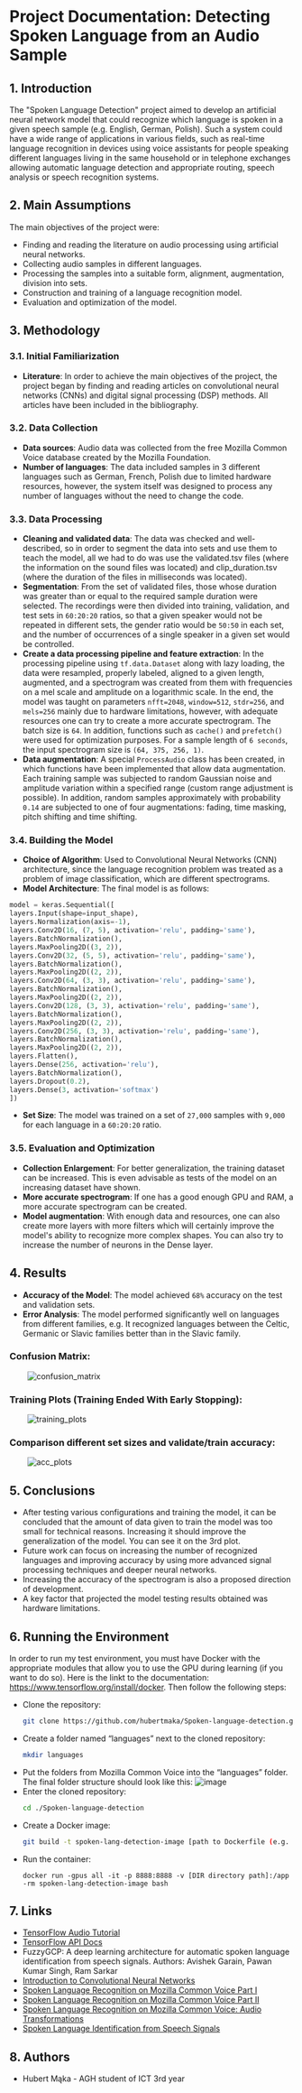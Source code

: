 # Project Documentation: Detecting Spoken Language from an Audio Sample

## 1. Introduction

The "Spoken Language Detection" project aimed to develop an artificial neural network model that could recognize which language is spoken in a given speech sample (e.g. English, German, Polish). Such a system could have a wide range of applications in various fields, such as real-time language recognition in devices using voice assistants for people speaking different languages living in the same household or in telephone exchanges allowing automatic language detection and appropriate routing, speech analysis or speech recognition systems.

## 2. Main Assumptions

The main objectives of the project were:

- Finding and reading the literature on audio processing using artificial neural networks.
- Collecting audio samples in different languages.
- Processing the samples into a suitable form, alignment, augmentation, division into sets.
- Construction and training of a language recognition model.
- Evaluation and optimization of the model.

## 3. Methodology

### 3.1. Initial Familiarization

- **Literature**: In order to achieve the main objectives of the project, the project began by finding and reading articles on convolutional neural networks (CNNs) and digital signal processing (DSP) methods. All articles have been included in the bibliography.

### 3.2. Data Collection

- **Data sources**: Audio data was collected from the free Mozilla Common Voice database created by the Mozilla Foundation.
- **Number of languages**: The data included samples in 3 different languages such as German, French, Polish due to limited hardware resources, however, the system itself was designed to process any number of languages without the need to change the code.

### 3.3. Data Processing

- **Cleaning and validated data**: The data was checked and well-described, so in order to segment the data into sets and use them to teach the model, all we had to do was use the validated.tsv files (where the information on the sound files was located) and clip_duration.tsv (where the duration of the files in milliseconds was located).
- **Segmentation**: From the set of validated files, those whose duration was greater than or equal to the required sample duration were selected. The recordings were then divided into training, validation, and test sets in `60:20:20` ratios, so that a given speaker would not be repeated in different sets, the gender ratio would be `50:50` in each set, and the number of occurrences of a single speaker in a given set would be controlled.
- **Create a data processing pipeline and feature extraction**: In the processing pipeline using `tf.data.Dataset` along with lazy loading, the data were resampled, properly labeled, aligned to a given length, augmented, and a spectrogram was created from them with frequencies on a mel scale and amplitude on a logarithmic scale. In the end, the model was taught on parameters `nfft=2048`, `window=512`, `stdr=256`, and `mels=256` mainly due to hardware limitations, however, with adequate resources one can try to create a more accurate spectrogram. The batch size is `64`. In addition, functions such as `cache()` and `prefetch()` were used for optimization purposes. For a sample length of `6 seconds`, the input spectrogram size is `(64, 375, 256, 1)`.
- **Data augmentation**: A special `ProcessAudio` class has been created, in which functions have been implemented that allow data augmentation. Each training sample was subjected to random Gaussian noise and amplitude variation within a specified range (custom range adjustment is possible). In addition, random samples approximately with probability `0.14` are subjected to one of four augmentations: fading, time masking, pitch shifting and time shifting.

### 3.4. Building the Model

- **Choice of Algorithm**: Used to Convolutional Neural Networks (CNN) architecture, since the language recognition problem was treated as a problem of image classification, which are different spectrograms.
- **Model Architecture**: The final model is as follows:
  
```python
model = keras.Sequential([ 
layers.Input(shape=input_shape), 
layers.Normalization(axis=-1), 
layers.Conv2D(16, (7, 5), activation='relu', padding='same'),
layers.BatchNormalization(), 
layers.MaxPooling2D((3, 2)), 
layers.Conv2D(32, (5, 5), activation='relu', padding='same'),
layers.BatchNormalization(), 
layers.MaxPooling2D((2, 2)), 
layers.Conv2D(64, (3, 3), activation='relu', padding='same'),
layers.BatchNormalization(), 
layers.MaxPooling2D((2, 2)), 
layers.Conv2D(128, (3, 3), activation='relu', padding='same'),
layers.BatchNormalization(), 
layers.MaxPooling2D((2, 2)), 
layers.Conv2D(256, (3, 3), activation='relu', padding='same'),
layers.BatchNormalization(), 
layers.MaxPooling2D((2, 2)), 
layers.Flatten(), 
layers.Dense(256, activation='relu'), 
layers.BatchNormalization(), 
layers.Dropout(0.2), 
layers.Dense(3, activation='softmax') 
])
```

- **Set Size**: The model was trained on a set of `27,000` samples with `9,000` for each language in a `60:20:20` ratio.

### 3.5. Evaluation and Optimization

- **Collection Enlargement**: For better generalization, the training dataset can be increased. This is even advisable as tests of the model on an increasing dataset have shown.
- **More accurate spectrogram**: If one has a good enough GPU and RAM, a more accurate spectrogram can be created.
- **Model augmentation**: With enough data and resources, one can also create more layers with more filters which will certainly improve the model's ability to recognize more complex shapes. You can also try to increase the number of neurons in the Dense layer.

## 4. Results

- **Accuracy of the Model**: The model achieved `68%` accuracy on the test and validation sets.
- **Error Analysis**: The model performed significantly well on languages from different families, e.g. It recognized languages between the Celtic, Germanic or Slavic families better than in the Slavic family.
### **Confusion Matrix**:

&emsp;&emsp; ![confusion_matrix](https://github.com/hubertmaka/Spoken-language-detection/assets/121463460/bd00a007-7bdb-494d-a92c-44ab0a6f504c)

### **Training Plots (Training Ended With Early Stopping)**:

&emsp;&emsp; ![training_plots](https://github.com/hubertmaka/Spoken-language-detection/assets/121463460/7fed7a21-0702-4b0b-9bb7-2e2c68505b79)

### **Comparison different set sizes and validate/train accuracy**:

&emsp;&emsp; ![acc_plots](https://github.com/hubertmaka/Spoken-language-detection/assets/121463460/d25ff2e2-0ba7-4088-8b43-8adb271b6fe7)



## 5. Conclusions

- After testing various configurations and training the model, it can be concluded that the amount of data given to train the model was too small for technical reasons. Increasing it should improve the generalization of the model. You can see it on the 3rd plot.
- Future work can focus on increasing the number of recognized languages and improving accuracy by using more advanced signal processing techniques and deeper neural networks.
- Increasing the accuracy of the spectrogram is also a proposed direction of development.
- A key factor that projected the model testing results obtained was hardware limitations.

## 6. Running the Environment

In order to run my test environment, you must have Docker with the appropriate modules that allow you to use the GPU during learning (if you want to do so). Here is the linkt to the documentation: https://www.tensorflow.org/install/docker. Then follow the following steps:

- Clone the repository:
  ```bash
  git clone https://github.com/hubertmaka/Spoken-language-detection.git
  ```
- Create a folder named “languages” next to the cloned repository:
  ```bash
  mkdir languages
  ``` 
- Put the folders from Mozilla Common Voice into the “languages” folder. The final folder structure should look like this:
  ![image](https://github.com/hubertmaka/Spoken-language-detection/assets/121463460/9493b2a8-00fb-4ebc-8db3-ee9db3d437e3)
- Enter the cloned repository:
  ```bash
  cd ./Spoken-language-detection
  ```
- Create a Docker image:
  ```bash
  git build -t spoken-lang-detection-image [path to Dockerfile (e.g. .)]
  ```
- Run the container:
  ```
  docker run -gpus all -it -p 8888:8888 -v [DIR directory path]:/app -rm spoken-lang-detection-image bash
  ```

## 7. Links

- [TensorFlow Audio Tutorial](https://www.tensorflow.org/io/tutorials/audio)
- [TensorFlow API Docs](https://www.tensorflow.org/api_docs/python/tf)
- FuzzyGCP: A deep learning architecture for automatic spoken language identification from speech signals. Authors: Avishek Garain, Pawan Kumar Singh, Ram Sarkar
- [Introduction to Convolutional Neural Networks](https://www.datacamp.com/tutorial/introduction-to-convolutional-neural-networks-cnns?)
- [Spoken Language Recognition on Mozilla Common Voice Part I](https://towardsdatascience.com/spoken-language-recognition-on-mozilla-common-voice-part-i-3f5400bbbcd8)
- [Spoken Language Recognition on Mozilla Common Voice Part II](https://towardsdatascience.com/spoken-language-recognition-on-mozilla-common-voice-part-ii-models-b32780ea1ee4)
- [Spoken Language Recognition on Mozilla Common Voice: Audio Transformations](https://towardsdatascience.com/spoken-language-recognition-on-mozilla-common-voice-audio-transformations-24d5ceaa832b)
- [Spoken Language Identification from Speech Signals](https://www.ncbi.nlm.nih.gov/pmc/articles/PMC8478554/)

## 8. Authors

- Hubert Mąka - AGH student of ICT 3rd year



